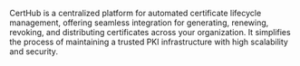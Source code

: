 CertHub is a centralized platform for automated certificate lifecycle management, offering seamless integration for generating, renewing, revoking, and distributing certificates across your organization. It simplifies the process of maintaining a trusted PKI infrastructure with high scalability and security.
